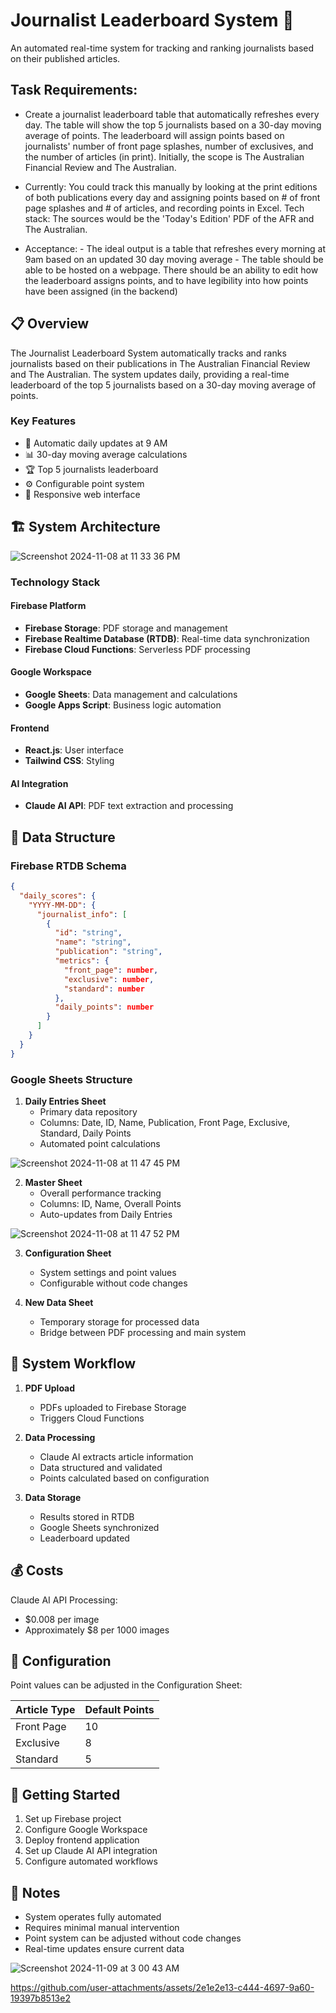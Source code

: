 # Journalist Leaderboard System 📰

An automated real-time system for tracking and ranking journalists based on their published articles.


## Task Requirements:

- Create a journalist leaderboard table that automatically refreshes every day. The table will show the top 5 journalists based on a 30-day moving average of points. The leaderboard will assign points based on journalists' number of front page splashes, number of exclusives, and the number of articles (in print). Initially, the scope is The Australian Financial Review and The Australian.

- Currently: You could track this manually by looking at the print editions of both publications every day and assigning points based on # of front page splashes and # of articles, and recording points in Excel. Tech stack: The sources would be the 'Today's Edition' PDF of the AFR and The Australian.

- Acceptance: - The ideal output is a table that refreshes every morning at 9am based on an updated 30 day moving average - The table should be able to be hosted on a webpage.
There should be an ability to edit how the leaderboard assigns points, and to have legibility into how points have been assigned (in the backend)

## 📋 Overview

The Journalist Leaderboard System automatically tracks and ranks journalists based on their publications in The Australian Financial Review and The Australian. The system updates daily, providing a real-time leaderboard of the top 5 journalists based on a 30-day moving average of points.

### Key Features

- 🔄 Automatic daily updates at 9 AM
- 📊 30-day moving average calculations
- 🏆 Top 5 journalists leaderboard
- ⚙️ Configurable point system
- 📱 Responsive web interface

## 🏗️ System Architecture

![Screenshot 2024-11-08 at 11 33 36 PM](https://github.com/user-attachments/assets/de93aa1c-dc82-4226-8e1f-21006888b07f)


### Technology Stack

#### Firebase Platform
- **Firebase Storage**: PDF storage and management
- **Firebase Realtime Database (RTDB)**: Real-time data synchronization
- **Firebase Cloud Functions**: Serverless PDF processing

#### Google Workspace
- **Google Sheets**: Data management and calculations
- **Google Apps Script**: Business logic automation

#### Frontend
- **React.js**: User interface
- **Tailwind CSS**: Styling

#### AI Integration
- **Claude AI API**: PDF text extraction and processing

## 💾 Data Structure

### Firebase RTDB Schema
```json
{
  "daily_scores": {
    "YYYY-MM-DD": {
      "journalist_info": [
        {
          "id": "string",
          "name": "string",
          "publication": "string",
          "metrics": {
            "front_page": number,
            "exclusive": number,
            "standard": number
          },
          "daily_points": number
        }
      ]
    }
  }
}
```

### Google Sheets Structure

1. **Daily Entries Sheet**
   - Primary data repository
   - Columns: Date, ID, Name, Publication, Front Page, Exclusive, Standard, Daily Points
   - Automated point calculations
  
![Screenshot 2024-11-08 at 11 47 45 PM](https://github.com/user-attachments/assets/18900af9-79b7-4cc5-b008-0767c11bff20)


2. **Master Sheet**
   - Overall performance tracking
   - Columns: ID, Name, Overall Points
   - Auto-updates from Daily Entries

![Screenshot 2024-11-08 at 11 47 52 PM](https://github.com/user-attachments/assets/8fee4bc7-050a-4b79-bbd0-fae49ba89aa9)


3. **Configuration Sheet**
   - System settings and point values
   - Configurable without code changes



4. **New Data Sheet**
   - Temporary storage for processed data
   - Bridge between PDF processing and main system

## 🔄 System Workflow

1. **PDF Upload**
   - PDFs uploaded to Firebase Storage
   - Triggers Cloud Functions

2. **Data Processing**
   - Claude AI extracts article information
   - Data structured and validated
   - Points calculated based on configuration

3. **Data Storage**
   - Results stored in RTDB
   - Google Sheets synchronized
   - Leaderboard updated



## 💰 Costs

Claude AI API Processing:
- $0.008 per image
- Approximately $8 per 1000 images

## 🔧 Configuration

Point values can be adjusted in the Configuration Sheet:

| Article Type | Default Points |
|--------------|----------------|
| Front Page   | 10            |
| Exclusive    | 8             |
| Standard     | 5             |

## 🚀 Getting Started

1. Set up Firebase project
2. Configure Google Workspace
3. Deploy frontend application
4. Set up Claude AI API integration
5. Configure automated workflows

## 📝 Notes

- System operates fully automated
- Requires minimal manual intervention
- Point system can be adjusted without code changes
- Real-time updates ensure current data

![Screenshot 2024-11-09 at 3 00 43 AM](https://github.com/user-attachments/assets/c2be25f4-fa8f-405a-9f47-822b8353ee48)


https://github.com/user-attachments/assets/2e1e2e13-c444-4697-9a60-19397b8513e2



